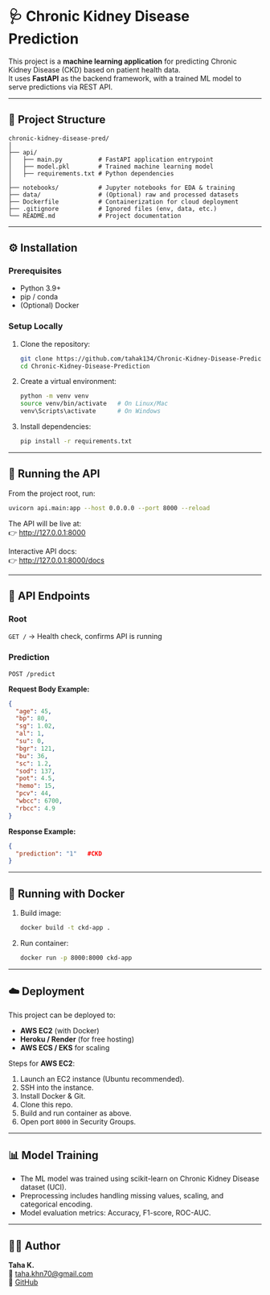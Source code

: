 # 🩺 Chronic Kidney Disease Prediction  

This project is a **machine learning application** for predicting Chronic Kidney Disease (CKD) based on patient health data.  
It uses **FastAPI** as the backend framework, with a trained ML model to serve predictions via REST API.  

---

## 📂 Project Structure  

```
chronic-kidney-disease-pred/
│
├── api/
│   ├── main.py          # FastAPI application entrypoint
│   ├── model.pkl        # Trained machine learning model
│   ├── requirements.txt # Python dependencies
│
├── notebooks/           # Jupyter notebooks for EDA & training
├── data/                # (Optional) raw and processed datasets
├── Dockerfile           # Containerization for cloud deployment
├── .gitignore           # Ignored files (env, data, etc.)
└── README.md            # Project documentation
```

---

## ⚙️ Installation  

### Prerequisites
- Python 3.9+  
- pip / conda  
- (Optional) Docker  

### Setup Locally  

1. Clone the repository:  
   ```bash
   git clone https://github.com/tahak134/Chronic-Kidney-Disease-Prediction.git
   cd Chronic-Kidney-Disease-Prediction
   ```

2. Create a virtual environment:  
   ```bash
   python -m venv venv
   source venv/bin/activate   # On Linux/Mac
   venv\Scripts\activate      # On Windows
   ```

3. Install dependencies:  
   ```bash
   pip install -r requirements.txt
   ```

---

## 🚀 Running the API  

From the project root, run:  

```bash
uvicorn api.main:app --host 0.0.0.0 --port 8000 --reload
```

The API will be live at:  
👉 http://127.0.0.1:8000  

Interactive API docs:  
👉 http://127.0.0.1:8000/docs  

---

## 📡 API Endpoints  

### **Root**  
`GET /` → Health check, confirms API is running  

### **Prediction**  
`POST /predict`  

**Request Body Example:**  
```json
{
  "age": 45,
  "bp": 80,
  "sg": 1.02,
  "al": 1,
  "su": 0,
  "bgr": 121,
  "bu": 36,
  "sc": 1.2,
  "sod": 137,
  "pot": 4.5,
  "hemo": 15,
  "pcv": 44,
  "wbcc": 6700,
  "rbcc": 4.9
}
```

**Response Example:**  
```json
{
  "prediction": "1"   #CKD
}
```

---

## 🐳 Running with Docker  

1. Build image:  
   ```bash
   docker build -t ckd-app .
   ```

2. Run container:  
   ```bash
   docker run -p 8000:8000 ckd-app
   ```

---

## ☁️ Deployment  

This project can be deployed to:  
- **AWS EC2** (with Docker)  
- **Heroku / Render** (for free hosting)  
- **AWS ECS / EKS** for scaling  

Steps for **AWS EC2**:  
1. Launch an EC2 instance (Ubuntu recommended).  
2. SSH into the instance.  
3. Install Docker & Git.  
4. Clone this repo.  
5. Build and run container as above.  
6. Open port `8000` in Security Groups.  

---

## 📊 Model Training  

- The ML model was trained using scikit-learn on Chronic Kidney Disease dataset (UCI).  
- Preprocessing includes handling missing values, scaling, and categorical encoding.  
- Model evaluation metrics: Accuracy, F1-score, ROC-AUC.  

---

## 👨‍💻 Author  

**Taha K.**  
📧 taha.khn70@gmail.com  
🔗 [GitHub](https://github.com/tahak134)  
